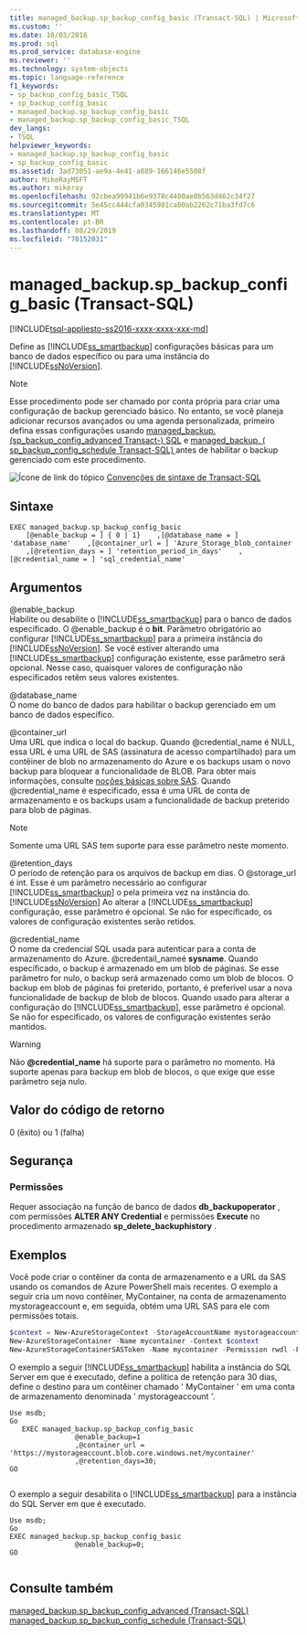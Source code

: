 ```yaml
---
title: managed_backup.sp_backup_config_basic (Transact-SQL) | Microsoft Docs
ms.custom: ''
ms.date: 10/03/2016
ms.prod: sql
ms.prod_service: database-engine
ms.reviewer: ''
ms.technology: system-objects
ms.topic: language-reference
f1_keywords:
- sp_backup_config_basic_TSQL
- sp_backup_config_basic
- managed_backup.sp_backup_config_basic
- managed_backup.sp_backup_config_basic_TSQL
dev_langs:
- TSQL
helpviewer_keywords:
- managed_backup.sp_backup_config_basic
- sp_backup_config_basic
ms.assetid: 3ad73051-ae9a-4e41-a889-166146e5508f
author: MikeRayMSFT
ms.author: mikeray
ms.openlocfilehash: 92cbea99941b6e9378c4400ae0b563d462c34f27
ms.sourcegitcommit: 5e45cc444cfa0345901ca00ab2262c71ba3fd7c6
ms.translationtype: MT
ms.contentlocale: pt-BR
ms.lasthandoff: 08/29/2019
ms.locfileid: "70152031"
---
```

# <a name="managed_backupsp_backup_config_basic-transact-sql"></a>managed_backup.sp_backup_config_basic (Transact-SQL)
[!INCLUDE[tsql-appliesto-ss2016-xxxx-xxxx-xxx-md](../../includes/tsql-appliesto-ss2016-xxxx-xxxx-xxx-md.md)]

  Define as [!INCLUDE[ss_smartbackup](../../includes/ss-smartbackup-md.md)] configurações básicas para um banco de dados específico ou para uma instância do [!INCLUDE[ssNoVersion](../../includes/ssnoversion-md.md)].  
  
> [!NOTE]  
>  Esse procedimento pode ser chamado por conta própria para criar uma configuração de backup gerenciado básico. No entanto, se você planeja adicionar recursos avançados ou uma agenda personalizada, primeiro defina essas configurações usando [managed_backup. &#40;sp_backup_config_advanced Transact-&#41; SQL](../../relational-databases/system-stored-procedures/managed-backup-sp-backup-config-advanced-transact-sql.md) e [managed_backup. &#40; sp_backup_config_schedule Transact-SQL&#41; ](../../relational-databases/system-stored-procedures/managed-backup-sp-backup-config-schedule-transact-sql.md) antes de habilitar o backup gerenciado com este procedimento.  
   
 ![Ícone de link do tópico](../../database-engine/configure-windows/media/topic-link.gif "Ícone de link do tópico") [Convenções de sintaxe de Transact-SQL](../../t-sql/language-elements/transact-sql-syntax-conventions-transact-sql.md)  
  
## <a name="syntax"></a>Sintaxe  
  
```Transact-SQL   
EXEC managed_backup.sp_backup_config_basic  
    [@enable_backup = ] { 0 | 1}    ,[@database_name = ] 'database_name'    ,[@container_url = ] 'Azure_Storage_blob_container  
    ,[@retention_days = ] 'retention_period_in_days'    ,[@credential_name = ] 'sql_credential_name'  
```  
  
##  <a name="Arguments"></a> Argumentos  
 @enable_backup  
 Habilite ou desabilite o [!INCLUDE[ss_smartbackup](../../includes/ss-smartbackup-md.md)] para o banco de dados especificado. O @enable_backup é o **bit**. Parâmetro obrigatório ao configurar [!INCLUDE[ss_smartbackup](../../includes/ss-smartbackup-md.md)] para a primeira instância do [!INCLUDE[ssNoVersion](../../includes/ssnoversion-md.md)]. Se você estiver alterando uma [!INCLUDE[ss_smartbackup](../../includes/ss-smartbackup-md.md)] configuração existente, esse parâmetro será opcional. Nesse caso, quaisquer valores de configuração não especificados retêm seus valores existentes.  
  
 @database_name  
 O nome do banco de dados para habilitar o backup gerenciado em um banco de dados específico.  
  
 @container_url  
 Uma URL que indica o local do backup. Quando @credential_name é NULL, essa URL é uma URL de SAS (assinatura de acesso compartilhado) para um contêiner de blob no armazenamento do Azure e os backups usam o novo backup para bloquear a funcionalidade de BLOB. Para obter mais informações, consulte [noções básicas sobre SAS](https://azure.microsoft.com/documentation/articles/storage-dotnet-shared-access-signature-part-1/). Quando @credential_name é especificado, essa é uma URL de conta de armazenamento e os backups usam a funcionalidade de backup preterido para blob de páginas.  
  
> [!NOTE]  
>  Somente uma URL SAS tem suporte para esse parâmetro neste momento.  
  
 @retention_days  
 O período de retenção para os arquivos de backup em dias. O @storage_url é int. Esse é um parâmetro necessário ao configurar [!INCLUDE[ss_smartbackup](../../includes/ss-smartbackup-md.md)] o pela primeira vez na instância do. [!INCLUDE[ssNoVersion](../../includes/ssnoversion-md.md)] Ao alterar a [!INCLUDE[ss_smartbackup](../../includes/ss-smartbackup-md.md)] configuração, esse parâmetro é opcional. Se não for especificado, os valores de configuração existentes serão retidos.  
  
 @credential_name  
 O nome da credencial SQL usada para autenticar para a conta de armazenamento do Azure. @credentail_nameé **sysname**. Quando especificado, o backup é armazenado em um blob de páginas. Se esse parâmetro for nulo, o backup será armazenado como um blob de blocos. O backup em blob de páginas foi preterido, portanto, é preferível usar a nova funcionalidade de backup de blob de blocos. Quando usado para alterar a configuração do [!INCLUDE[ss_smartbackup](../../includes/ss-smartbackup-md.md)], esse parâmetro é opcional. Se não for especificado, os valores de configuração existentes serão mantidos.  
  
> [!WARNING]
>  Não **@credential_name** há suporte para o parâmetro no momento. Há suporte apenas para backup em blob de blocos, o que exige que esse parâmetro seja nulo.  
  
## <a name="return-code-value"></a>Valor do código de retorno  
 0 (êxito) ou 1 (falha)  
  
## <a name="security"></a>Segurança  
  
### <a name="permissions"></a>Permissões  
 Requer associação na função de banco de dados **db_backupoperator** , com permissões **ALTER ANY Credential** e permissões **Execute** no procedimento armazenado **sp_delete_backuphistory** .  
  
## <a name="examples"></a>Exemplos  
 Você pode criar o contêiner da conta de armazenamento e a URL da SAS usando os comandos de Azure PowerShell mais recentes. O exemplo a seguir cria um novo contêiner, MyContainer, na conta de armazenamento mystorageaccount e, em seguida, obtém uma URL SAS para ele com permissões totais.  
  
```powershell  
$context = New-AzureStorageContext -StorageAccountName mystorageaccount -StorageAccountKey (Get-AzureStorageKey -StorageAccountName mystorageaccount).Primary  
New-AzureStorageContainer -Name mycontainer -Context $context  
New-AzureStorageContainerSASToken -Name mycontainer -Permission rwdl -FullUri -Context $context  
```  
  
 O exemplo a seguir [!INCLUDE[ss_smartbackup](../../includes/ss-smartbackup-md.md)] habilita a instância do SQL Server em que é executado, define a política de retenção para 30 dias, define o destino para um contêiner chamado ' MyContainer ' em uma conta de armazenamento denominada ' mystorageaccount '.  
  
```Transact-SQL 
Use msdb;  
Go  
   EXEC managed_backup.sp_backup_config_basic  
                @enable_backup=1  
                ,@container_url = 'https://mystorageaccount.blob.core.windows.net/mycontainer'  
                ,@retention_days=30;   
GO  
  
```
  
 O exemplo a seguir desabilita o [!INCLUDE[ss_smartbackup](../../includes/ss-smartbackup-md.md)] para a instância do SQL Server em que é executado.  
  
```Transact-SQL  
Use msdb;  
Go  
EXEC managed_backup.sp_backup_config_basic  
                @enable_backup=0;  
GO  
  
```  
  
## <a name="see-also"></a>Consulte também  
 [managed_backup.sp_backup_config_advanced &#40;Transact-SQL&#41;](../../relational-databases/system-stored-procedures/managed-backup-sp-backup-config-advanced-transact-sql.md)   
 [managed_backup.sp_backup_config_schedule &#40;Transact-SQL&#41;](../../relational-databases/system-stored-procedures/managed-backup-sp-backup-config-schedule-transact-sql.md)  
  
  
